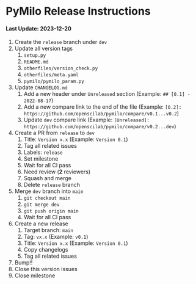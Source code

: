 # PyMilo Release Instructions

#### Last Update: 2023-12-20

1. Create the `release` branch under `dev`
2. Update all version tags
	1. `setup.py`
	2. `README.md`
	3. `otherfiles/version_check.py`
	4. `otherfiles/meta.yaml`
	5. `pymilo/pymilo_param.py`
3. Update `CHANGELOG.md`
	1. Add a new header under `Unreleased` section (Example: `## [0.1] - 2022-08-17`)
	2. Add a new compare link to the end of the file (Example: `[0.2]: https://github.com/openscilab/pymilo/compare/v0.1...v0.2`)
	3. Update `dev` compare link (Example: `[Unreleased]: https://github.com/openscilab/pymilo/compare/v0.2...dev`)
4. Create a PR from `release` to `dev`
	1. Title: `Version x.x` (Example: `Version 0.1`)
	2. Tag all related issues
	3. Labels: `release`
	4. Set milestone
	5. Wait for all CI pass
	6. Need review (**2** reviewers)
	7. Squash and merge
	8. Delete `release` branch
5. Merge `dev` branch into `main`
	1. `git checkout main`
	2. `git merge dev`
	3. `git push origin main`
	4. Wait for all CI pass
6. Create a new release
	1. Target branch: `main`
	2. Tag: `vx.x` (Example: `v0.1`)
	3. Title: `Version x.x` (Example: `Version 0.1`)
	4. Copy changelogs
	5. Tag all related issues
7. Bump!!
8. Close this version issues
9. Close milestone